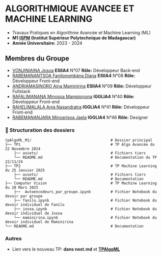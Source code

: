 #  ALGORITHMIQUE AVANCEE ET MACHINE LEARNING

- Travaux Pratiques en Algorithme Avancée et Machine Learning (ML)
- **M1 [ISPM](https://ispm-edu.com/) (Institut Supérieur Polytechnique de Madagascar)**
- **Année Universitaire:** 2023 - 2024

## Membres du Groupe

- [VONJINIAINA Josoa](https://github.com/josoavj) **ESIIA4** N°07 **Rôle:** Développeur Back-end
- [RABEMANANTSOA Fanilonombàna Diana](https://github.com/faniloo08) **ESIIA4** N°08 **Rôle:** Développeur Front-end
- [ANDRIAMASINORO Aina Maminirina](https://github.com/AinaMaminirina18) **ESIIA4** N°09 **Rôle:** Développeur Fullstack
- [RAFALIMANANA Minosoa Mampionona](https://github.com/MinosoaRafalimanana) **IGGLIA4** N°40 **Rôle:** Développeur Front-end
- [RAHELIMALALA Anja Nasandratra](https://github.com/AnjaRahelimalala) **IGGLIA4** N°41 **Rôle:** Développeur Front-end 
- [RABEMANANJARA Minoarisoa Jaela](https://github.com/FyJael) **IGGLIA4** N°46 **Rôle:** Designer

### 📂 Structuration des dossiers

```
tpAlgoML_M1/                                    # Dossier principal
├── TP1                                         # TP Algo Avancée du 22 Novembre 2024
    ├── assets/                                 # Fichiers tiers
    └── README.md                               # Documentation du TP 22/11/24
├── TP2                                         # TP Machine Learning du 25 Janvier 2025
    ├── assets/                                 # Fichiers tiers
    └── README.md                               # Documentation
├── Computer Vision                             # TP Machine Learning du 28 Mars 2025
    ├──  Autoencodeurs_par_groupe.ipynb         # Fichier Notebook du devoir par groupe
    ├── fanilo.ipynb                            # Fichier Notebook du devoir individuel de Fanilo
    ├── josoa.ipynb                             # Fichier Notebook du devoir individuel de Josoa
    └── maminirina.ipynb                        # Fichier Notebook du devoir individuel de Maminirina
└── README.md                                   # Documentation
```

### Autres

- Lien vers le nouveau TP: **dans next.md** et **[TPAlgoML](https://github.com/josoavj/TPAlgoML_140225)**

